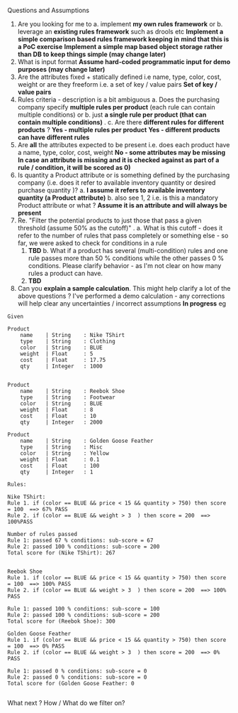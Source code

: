 
Questions and Assumptions
1. Are you looking for me to
   a. implement **my own rules  framework** or
   b. leverage an **existing rules framework** such as drools etc
**Implement a simple comparison based rules framework keeping in mind that this is a PoC exercise**
**Implement a simple map based object storage rather than DB to keep things simple (may change later)**
2. What is input format
**Assume hard-coded programmatic input for demo purposes (may change later)**
3. Are the attributes fixed + statically defined i.e name, type, color, cost, weight or are they freeform i.e. a set of key / value pairs
**Set of key / value pairs**
4. Rules criteria - description is a bit ambiguous
   a. Does the purchasing company specify **multiple rules per product** (each rule can contain multiple conditions) or
   b. just **a single rule per product (that can contain multiple conditions)**	.
   c. Are there **different rules for different products** ?
**Yes - multiple rules per product**
**Yes - different products can have different rules**
5. Are **all** the attributes expected to be present i.e. does each product have a name, type, color, cost, weight
**No - some attributes may be missing**
**In case an attribute is missing and it is checked against as part of a rule / condition, it will be scored as 0)**
6. Is quantity a Product attribute or is something defined by the purchasing company (i.e. does it refer to available inventory quantity or desired purchase quantity )?
   a. **I assume it refers to available inventory quantity (a Product attribute)**
   b. also see 1, 2 i.e. is this a mandatory Product attribute or what ? 
**Assume it is an attribute and will always be present**
7. Re. "Filter the potential products to just those that pass a given threshold (assume 50% as the cutoff)" .
   a. What is this cutoff - does it refer to the number of rules that pass completely or something else - so far, we were asked to check for conditions in a rule
   1. **TBD** 
   b. What if a product has several (multi-condition) rules and one rule passes more than 50 % conditions while the other passes 0 % conditions. Please clarify behavior - as I'm not clear on how many rules a product can have.
   2. **TBD**
8. Can you **explain a sample calculation**. This might help clarify a lot of the above questions ? I've  performed a demo calculation -  any corrections will help clear any uncertainties / incorrect assumptions
**In progress**
eg
```
Given

Product
	name 	| String 	: Nike TShirt
	type 	| String 	: Clothing
	color	| String 	: BLUE
	weight	| Float 	: 5
	cost 	| Float		: 17.75
	qty 	| Integer	: 1000


Product
	name 	| String 	: Reebok Shoe
	type 	| String 	: Footwear
	color	| String 	: BLUE
	weight	| Float 	: 8
	cost 	| Float		: 10
	qty 	| Integer	: 2000

Product
	name 	| String 	: Golden Goose Feather
	type 	| String 	: Misc
	color	| String 	: Yellow
	weight	| Float 	: 0.1
	cost 	| Float		: 100
	qty 	| Integer	: 1	

Rules:

Nike TShirt: 
Rule 1. if (color == BLUE && price < 15 && quantity > 750) then score = 100  ==> 67% PASS
Rule 2. if (color == BLUE && weight > 3  ) then score = 200  ==> 100%PASS

Number of rules passed 
Rule 1: passed 67 % conditions: sub-score = 67
Rule 2: passed 100 % conditions: sub-score = 200
Total score for (Nike TShirt): 267


Reebok Shoe 
Rule 1. if (color == BLUE && price < 15 && quantity > 750) then score = 100  ==> 100% PASS
Rule 2. if (color == BLUE && weight > 3  ) then score = 200  ==> 100% PASS

Rule 1: passed 100 % conditions: sub-score = 100
Rule 2: passed 100 % conditions: sub-score = 200
Total score for (Reebok Shoe): 300

Golden Goose Feather 
Rule 1. if (color == BLUE && price < 15 && quantity > 750) then score = 100  ==> 0% PASS
Rule 2. if (color == BLUE && weight > 3  ) then score = 200  ==> 0% PASS

Rule 1: passed 0 % conditions: sub-score = 0
Rule 2: passed 0 % conditions: sub-score = 0
Total score for (Golden Goose Feather: 0


```
What next ? How / What do we filter on?